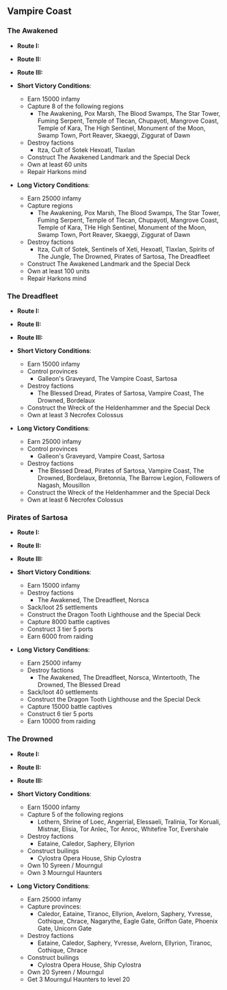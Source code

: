 ## Vampire Coast

### The Awakened

* **Route I:**
* **Route II:**
* **Route III:**

* **Short Victory Conditions**:
	* Earn 15000 infamy
	* Capture 8 of the following regions
	    * The Awakening, Pox Marsh, The Blood Swamps, The Star Tower, Fuming Serpent, Temple of Tlecan, Chupayotl,
	    Mangrove Coast, Temple of Kara, The High Sentinel, Monument of the Moon, Swamp Town, Port Reaver, Skaeggi,
	    Ziggurat of Dawn
	* Destroy factions
	    * Itza, Cult of Sotek Hexoatl, Tlaxlan
	* Construct The Awakened Landmark and the Special Deck
	* Own at least 60 units
	* Repair Harkons mind
* **Long Victory Conditions**:
	* Earn 25000 infamy
	* Capture regions
	    * The Awakening, Pox Marsh, The Blood Swamps, The Star Tower, Fuming Serpent, Temple of Tlecan, Chupayotl,
	    Mangrove Coast, Temple of Kara, THe High Sentinel, Monument of the Moon, Swamp Town, Port Reaver, Skaeggi,
	    Ziggurat of Dawn
	* Destroy factions
	    * Itza, Cult of Sotek, Sentinels of Xeti, Hexoatl, Tlaxlan, Spirits of The Jungle, The Drowned, Pirates of 
	    Sartosa, The Dreadfleet
	* Construct The Awakened Landmark and the Special Deck
	* Own at least 100 units
	* Repair Harkons mind

### The Dreadfleet

* **Route I:**
* **Route II:**
* **Route III:**

* **Short Victory Conditions**:
	* Earn 15000 infamy
	* Control provinces
	    * Galleon's Graveyard, The Vampire Coast, Sartosa
	* Destroy factions
	    * The Blessed Dread, Pirates of Sartosa, Vampire Coast, The Drowned, Bordelaux
	* Construct the Wreck of the Heldenhammer and the Special Deck
	* Own at least 3 Necrofex Colossus
* **Long Victory Conditions**:
	* Earn 25000 infamy
	* Control provinces
	    * Galleon's Graveyard, Vampire Coast, Sartosa
	* Destroy factions
	    * The Blessed Dread, Pirates of Sartosa, Vampire Coast, The Drowned, Bordelaux,
	    Bretonnia, The Barrow Legion, Followers of Nagash, Mousillon
	* Construct the Wreck of the Heldenhammer and the Special Deck
	* Own at least 6 Necrofex Colossus

### Pirates of Sartosa

* **Route I:**
* **Route II:**
* **Route III:**

* **Short Victory Conditions**:
	* Earn 15000 infamy
	* Destroy factions
	    * The Awakened, The Dreadfleet, Norsca
	* Sack/loot 25 settlements
	* Construct the Dragon Tooth Lighthouse and the Special Deck
	* Capture 8000 battle captives
	* Construct 3 tier 5 ports
	* Earn 6000 from raiding
* **Long Victory Conditions**:
	* Earn 25000 infamy
	* Destroy factions
	    * The Awakened, The Dreadfleet, Norsca, Wintertooth, The Drowned, The Blessed Dread
	* Sack/loot 40 settlements
	* Construct the Dragon Tooth Lighthouse and the Special Deck
	* Capture 15000 battle captives
	* Construct 6 tier 5 ports
	* Earn 10000 from raiding

### The Drowned

* **Route I:**
* **Route II:**
* **Route III:**

* **Short Victory Conditions**:
	* Earn 15000 infamy
	* Capture 5 of the following regions
	    * Lothern, Shrine of Loec, Angerrial, Elessaeli, Tralinia, Tor Koruali, Mistnar, Elisia, Tor Anlec, Tor Anroc,
	    Whitefire Tor, Evershale
    * Destroy factions
        * Eataine, Caledor, Saphery, Ellyrion
    * Construct builings
        * Cylostra Opera House, Ship Cylostra
    * Own 10 Syreen / Mourngul
    * Own 3 Mourngul Haunters
* **Long Victory Conditions**:
	* Earn 25000 infamy
	* Capture provinces:
	    * Caledor, Eataine, Tiranoc, Ellyrion, Avelorn, Saphery, Yvresse, Cothique, Chrace, Nagarythe, Eagle Gate, 
	    Griffon Gate, Phoenix Gate, Unicorn Gate
    * Destroy factions
        * Eataine, Caledor, Saphery, Yvresse, Avelorn, Ellyrion, Tiranoc, Cothique, Chrace
    * Construct builings
        * Cylostra Opera House, Ship Cylostra
    * Own 20 Syreen / Mourngul
    * Get 3 Mourngul Haunters to level 20
